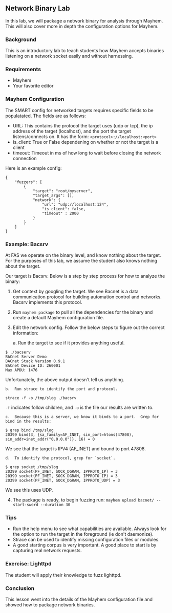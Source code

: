 ## Network Binary Lab
In this lab, we will package a network binary for analysis through
Mayhem. This will also cover more in depth the configuration
options for Mayhem.

### Background
This is an introductory lab to teach students how Mayhem accepts
binaries listening on a network socket easily and without harnessing.

### Requirements
* Mayhem
* Your favorite editor

### Mayhem Configuration
The SMART config for networked targets requires specific fields to be
populatated.  The fields are as follows:

* URL: This contains the protocol the target uses (udp or tcp), the ip
address of the target (localhost), and the port the target listens/connects
on.  It has the form: `<protocol>://localhost:<port>`
* is_client: True or False dependening on whether or not the target is
a client
* timeout: Timeout in ms of how long to wait before closing the network
connection

Here is an example config:
```
{
    "fuzzers": [
        {
            "target": "root/myserver",
            "target_args": [],
            "network": {
                "url": "udp://localhost:124",
                "is_client": false,
                "timeout" : 2000
            }
        }
    ]
}
```

### Example: Bacsrv
At FAS we operate on the binary level, and know nothing about the target.
For the purposes of this lab, we assume the student also knows nothing
about the target.

Our target is Bacsrv.  Below is a step by step process for how to analyze
the binary:

1.  Get context by googling the target.  We see Bacnet is a data
communication protocol for building automation control and
networks.  Bacsrv implements this protocol.

2. Run `mayhem package` to pull all the dependencies for the binary
  and create a default Mayhem configuration file.

3. Edit the network config.  Follow the below steps to figure out
the correct information:


    a. Run the target to see if it provides anything useful.
```
$ ./bacserv
BACnet Server Demo
BACnet Stack Version 0.9.1
BACnet Device ID: 260001
Max APDU: 1476
```
Unfortunately, the above output doesn't tell us anything.

    b.  Run strace to identify the port and protocol.
```
strace -f -o /tmp/slog ./bacsrv
```
`-f` indicates follow children, and `-o` is the file our results are written to.

    c.  Because this is a server, we know it binds to a port.  Grep for bind in the results:
```
$ grep bind /tmp/slog
20399 bind(3, {sa_family=AF_INET, sin_port=htons(47808), sin_addr=inet_addr("0.0.0.0")}, 16) = 0
```
We see that the target is IPV4 (AF_INET) and bound to port 47808.

    d.  To identify the protocol, grep for `socket`.
```
$ grep socket /tmp/slog
20399 socket(PF_INET, SOCK_DGRAM, IPPROTO_IP) = 3
20399 socket(PF_INET, SOCK_DGRAM, IPPROTO_IP) = 3
20399 socket(PF_INET, SOCK_DGRAM, IPPROTO_UDP) = 3
```
We see this uses UDP.

4.  The package is ready, to begin fuzzing run:
`mayhem upload bacnet/ --start-sword --duration 30`

### Tips
* Run the help menu to see what capabilities are available.  Always look
for the option to run the target in the foreground (ie don't daemonize).
* Strace can be used to identify missing configuration files or modules.
* A good starting corpus is very important. A good place to start is by
capturing real network requests.

### Exercise: Lighttpd
The student will apply their knowledge to fuzz lighttpd.

### Conclusion
This lesson went into the details of the Mayhem configuration file and showed
how to package network binaries.

